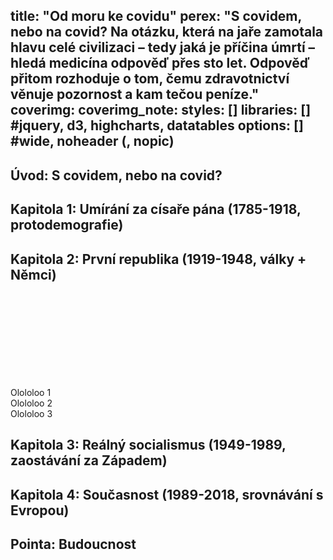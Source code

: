 title: "Od moru ke covidu"
perex: "S covidem, nebo na covid? Na otázku, která na jaře zamotala hlavu celé civilizaci – tedy jaká je příčina úmrtí – hledá medicína odpověď přes sto let. Odpověď přitom rozhoduje o tom, čemu zdravotnictví věnuje pozornost a kam tečou peníze."
coverimg:
coverimg_note:
styles: []
libraries: [] #jquery, d3, highcharts, datatables
options: [] #wide, noheader (, nopic)
---
## Úvod: S covidem, nebo na covid?

## Kapitola 1: Umírání za císaře pána (1785-1918, protodemografie)

## Kapitola 2: První republika (1919-1948, války + Němci)

<wide>
  <div id="prvni-republika-pribehy">
    <svg class="viz"></svg>
    <div class="step" data-step="1">
      <div class="step-text">Olololoo 1</div>
    </div>
    <div class="step" data-step="2">
      <div class="step-text">Olololoo 2</div>
    </div>
    <div class="step" data-step="3">
      <div class="step-text">Olololoo 3</div>
    </div>
  </div>
</wide>

## Kapitola 3: Reálný socialismus (1949-1989, zaostávání za Západem)

## Kapitola 4: Současnost (1989-2018, srovnávání s Evropou)

## Pointa: Budoucnost
